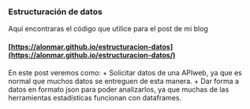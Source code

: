 ### Estructuración de datos
Aquí encontraras el código que utilice para el post de mi blog
#### [https://alonmar.github.io/estructuracion-datos](https://alonmar.github.io/estructuracion-datos/)


   En este post veremos como:
    + Solicitar datos de una APIweb, ya que es normal que muchos datos se entreguen de esta manera.
    + Dar forma a datos en formato json para poder analizarlos, ya que muchas de las herramientas estadísticas funcionan con dataframes.
